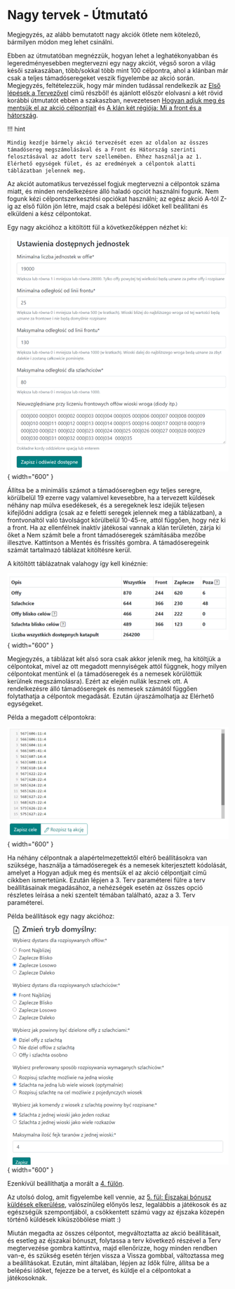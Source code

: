 # Nagy tervek - Útmutató

Megjegyzés, az alább bemutatott nagy akciók ötlete nem kötelező, bármilyen módon meg lehet csinálni.

Ebben az útmutatóban megnézzük, hogyan lehet a leghatékonyabban és legeredményesebben megtervezni egy nagy akciót, végső soron a világ késői szakaszában, több/sokkal több mint 100 célpontra, ahol a klánban már csak a teljes támadóseregeket veszik figyelembe az akció során. Megjegyzés, feltételezzük, hogy már minden tudással rendelkezik az [Első lépések a Tervezővel](./../first_steps/index.md) című részből! és ajánlott először elolvasni a két rövid korábbi útmutatót ebben a szakaszban, nevezetesen [Hogyan adjuk meg és mentsük el az akció célpontjait](./write_outline_targets.md) és [A klán két régiója: Mi a front és a hátország](./two_regions_of_the_tribe.md).

!!! hint

    Mindig kezdje bármely akció tervezését ezen az oldalon az összes támadósereg megszámolásával és a Front és Hátország szerinti felosztásával az adott terv szellemében. Ehhez használja az 1. Elérhető egységek fület, és az eredmények a célpontok alatti táblázatban jelennek meg.

Az akciót automatikus tervezéssel fogjuk megtervezni a célpontok száma miatt, és minden rendelkezésre álló haladó opciót használni fogunk. Nem fogunk kézi célpontszerkesztési opciókat használni; az egész akció A-tól Z-ig az első fülön jön létre, majd csak a belépési időket kell beállítani és elküldeni a kész célpontokat.

Egy nagy akcióhoz a kitöltött fül a következőképpen nézhet ki:

![alt text](image-20.png){ width="600" }

Állítsa be a minimális számot a támadóseregben egy teljes seregre, körülbelül 19 ezerre vagy valamivel kevesebbre, ha a tervezett küldések néhány nap múlva esedékesek, és a seregeknek lesz idejük teljesen kifejlődni addigra (csak az e feletti seregek jelennek meg a táblázatban), a frontvonaltól való távolságot körülbelül 10-45-re, attól függően, hogy néz ki a front. Ha az ellenfélnek inaktív játékosai vannak a klán területén, zárja ki őket a Nem számít bele a front támadóseregek számításába mezőbe illesztve. Kattintson a Mentés és frissítés gombra. A támadóseregeink számát tartalmazó táblázat kitöltésre kerül.

A kitöltött táblázatnak valahogy így kell kinéznie:

![alt text](image-21.png){ width="600" }

Megjegyzés, a táblázat két alsó sora csak akkor jelenik meg, ha kitöltjük a célpontokat, mivel az ott megadott mennyiségek attól függnek, hogy milyen célpontokat mentünk el (a támadóseregek és a nemesek körülöttük kerülnek megszámolásra). Ezért az elején nullák lesznek ott. A rendelkezésre álló támadóseregek és nemesek számától függően folytathatja a célpontok megadását. Ezután újraszámolhatja az Elérhető egységeket.

Példa a megadott célpontokra:

![alt text](image-22.png){ width="600" }

Ha néhány célpontnak a alapértelmezettektől eltérő beállításokra van szüksége, használja a támadóseregek és a nemesek kiterjesztett kódolását, amelyet a Hogyan adjuk meg és mentsük el az akció célpontjait című cikkben ismertetünk. Ezután lépjen a 3. Terv paraméterei fülre a terv beállításainak megadásához, a nehézségek esetén az összes opció részletes leírása a neki szentelt témában található, azaz a 3. Terv paraméterei.

Példa beállítások egy nagy akcióhoz:

![alt text](image-23.png){ width="600" }

Ezenkívül beállíthatja a morált a [4. fülön](./../advanced/4_morale.md).

Az utolsó dolog, amit figyelembe kell vennie, az [5. fül: Éjszakai bónusz küldések elkerülése](./../advanced/5_avoid_night_bonus.md), valószínűleg előnyös lesz, legalábbis a játékosok és az egészségük szempontjából, a csökkentett számú vagy az éjszaka közepén történő küldések kiküszöbölése miatt :)

Miután megadta az összes célpontot, megváltoztatta az akció beállításait, és esetleg az éjszakai bónuszt, folytassa a terv következő részével a Terv megtervezése gombra kattintva, majd ellenőrizze, hogy minden rendben van-e, és szükség esetén térjen vissza a Vissza gombbal, változtassa meg a beállításokat. Ezután, mint általában, lépjen az Idők fülre, állítsa be a belépési időket, fejezze be a tervet, és küldje el a célpontokat a játékosoknak.
